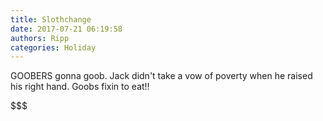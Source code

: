 ```yaml
---
title: Slothchange
date: 2017-07-21 06:19:58
authors: Ripp
categories: Holiday
---
```


 GOOBERS gonna goob. Jack didn't take a vow of poverty when he raised his right hand. Goobs fixin to eat!!

$$$